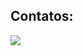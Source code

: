 
  


## Contatos:


<a href="https://www.linkedin.com/in/anaalicefortuna" target="_blank"><img src="https://img.shields.io/badge/-LinkedIn-%230077B5?style=for-the-badge&logo=linkedin&logoColor=white" target="_blank"></a>   
</div>
